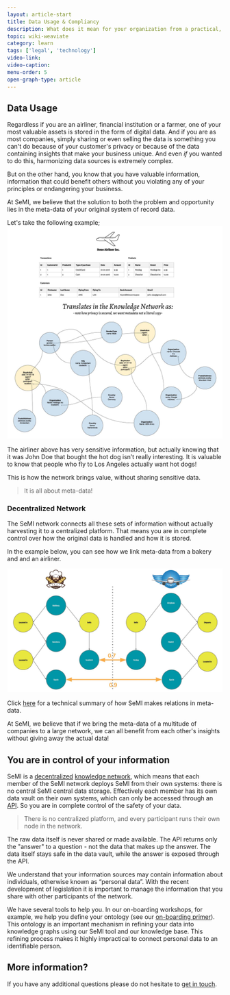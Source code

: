 ```yaml
---
layout: article-start
title: Data Usage & Compliancy
description: What does it mean for your organization from a practical, safety and compliance point of view when you use SeMI?
topic: wiki-weaviate
category: learn
tags: ['legal', 'technology']
video-link: 
video-caption: 
menu-order: 5
open-graph-type: article
---
```


## Data Usage

Regardless if you are an airliner, financial institution or a farmer, one of your most valuable assets is stored in the form of digital data. And if you are as most companies, simply sharing or even selling the data is something you can't do because of your customer's privacy or because of the data containing insights that make your business unique. And even <em>if</em> you wanted to do this, harmonizing data sources is extremely complex.

But on the other hand, you know that you have valuable information, information that could benefit others without you violating any of your principles or endangering your business.

At SeMI, we believe that the solution to both the problem and opportunity lies in the meta-data of your original system of record data.

Let's take the following example;
![Some Airliner Inc.](/img/SeMI-some-airliner-inc.jpg)

The airliner above has very sensitive information, but actually knowing that it was John Doe that bought the hot dog isn’t really interesting. It is valuable to know that people who fly to Los Angeles actually want hot dogs!

This is how the network brings value, without sharing sensitive data.

> It is all about meta-data!

### Decentralized Network

The SeMI network connects all these sets of information without actually harvesting it to a centralized platform. That means you are in complete control over how the original data is handled and how it is stored.

In the example below, you can see how we link meta-data from a bakery and and an airliner.

![some airliner inc and some bakery inc](/img/SeMI-some-airliner-inc_and_some-bakeryinc.jpg)

<section class="help">
    Click <a href="/knowledge-base/learn/technology-summary/">here</a> for a technical summary of how SeMI makes relations in meta-data.
</section>

At SeMI, we believe that if we bring the meta-data of a multitude of companies to a large network, we can all benefit from each other's insights without giving away the actual data!

## You are in control of your information

SeMI is a [decentralized](/nomenclature/#dn) [knowledge network](/nomenclature/#kn), which means that each member of the SeMI network deploys SeMI from their own systems: there is no central SeMI central data storage. Effectively each member has its own data vault on their own systems, which can only be accessed through an [API](/nomenclature/#api). So you are in complete control of the safety of your data.

> There is no centralized platform, and every participant runs their own node in the network.

The raw data itself is never shared or made available.  The API returns only the "answer" to a question - not the data that makes up the answer. The data itself stays safe in the data vault, while the answer is exposed through the API. 

We understand that your information sources may contain information about individuals, otherwise known as “personal data”. With the recent development of legislation it is important to manage the information that you share with other participants of the network. 

We have several tools to help you. In our on-boarding workshops, for example, we help you define your ontology (see our [on-boarding primer](/knowledge-base/wiki-weaviate/start/onboarding-brief/)). This ontology is an important mechanism in refining your data into knowledge graphs using our SeMI tool and our knowledge base. This refining process makes it highly impractical to connect personal data to an identifiable person.

## More information?
If you have any additional questions please do not hesitate to [get in touch](/contact/).